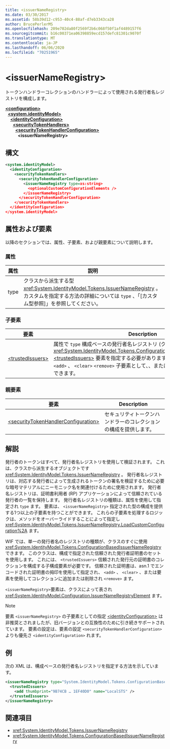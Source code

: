 ```yaml
---
title: <issuerNameRegistry>
ms.date: 03/30/2017
ms.assetid: 58b39d12-c953-40c4-88af-d7eb3343ca28
author: BrucePerlerMS
ms.openlocfilehash: 209e702da80f2569f2b6c068f50f1af4489157f6
ms.sourcegitcommit: b16c00371ea06398859ecd157defc81301c9070f
ms.translationtype: MT
ms.contentlocale: ja-JP
ms.lasthandoff: 06/06/2020
ms.locfileid: "70251965"
---
```

# \<issuerNameRegistry>
トークンハンドラーコレクションのハンドラーによって使用される発行者名レジストリを構成します。  
  
[**\<configuration>**](../configuration-element.md)\
&nbsp;&nbsp;[**\<system.identityModel>**](system-identitymodel.md)\
&nbsp;&nbsp;&nbsp;&nbsp;[**\<identityConfiguration>**](identityconfiguration.md)\
&nbsp;&nbsp;&nbsp;&nbsp;&nbsp;&nbsp;[**\<securityTokenHandlers>**](securitytokenhandlers.md)\
&nbsp;&nbsp;&nbsp;&nbsp;&nbsp;&nbsp;&nbsp;&nbsp;[**\<securityTokenHandlerConfiguration>**](securitytokenhandlerconfiguration.md)\
&nbsp;&nbsp;&nbsp;&nbsp;&nbsp;&nbsp;&nbsp;&nbsp;&nbsp;&nbsp;**\<issuerNameRegistry>**  
  
## <a name="syntax"></a>構文  
  
```xml  
<system.identityModel>  
  <identityConfiguration>  
    <securityTokenHandlers>  
      <securityTokenHandlerConfiguration>  
        <issuerNameRegistry type=xs:string>  
          <optionalCustomConfigurationElements />  
        </issuerNameRegistry>  
      </securityTokenHandlerConfiguration>  
    </securityTokenHandlers>  
  </identityConfiguration>  
</system.identityModel>  
```  
  
## <a name="attributes-and-elements"></a>属性および要素  
 以降のセクションでは、属性、子要素、および親要素について説明します。  
  
### <a name="attributes"></a>属性  
  
|属性|説明|  
|---------------|-----------------|  
|type|クラスから派生する型 <xref:System.IdentityModel.Tokens.IssuerNameRegistry> 。 カスタムを指定する方法の詳細については `type` 、「[カスタム型参照]」を参照してください。|  
  
### <a name="child-elements"></a>子要素  
  
|要素|Description|  
|-------------|-----------------|  
|[\<trustedIssuers>](trustedissuers.md)|属性で `type` 構成ベースの発行者名レジストリ (クラス) を指定する場合は、 <xref:System.IdentityModel.Tokens.ConfigurationBasedIssuerNameRegistry> [\<trustedIssuers>](trustedissuers.md) 要素を指定する必要があります。 [\<trustedIssuers>](trustedissuers.md)要素は `<add>` 、 `<clear>` `<remove>` 子要素として、、またはの各要素を受け取ることができます。|  
  
### <a name="parent-elements"></a>親要素  
  
|要素|Description|  
|-------------|-----------------|  
|[\<securityTokenHandlerConfiguration>](securitytokenhandlerconfiguration.md)|セキュリティトークンハンドラーのコレクションの構成を提供します。|  
  
## <a name="remarks"></a>解説  
 発行者のトークンはすべて、発行者名レジストリを使用して検証されます。 これは、クラスから派生するオブジェクトです <xref:System.IdentityModel.Tokens.IssuerNameRegistry> 。 発行者名レジストリは、対応する発行者によって生成されるトークンの署名を検証するために必要な暗号マテリアルにニーモニック名を関連付けるために使用されます。 発行者名レジストリは、証明書利用者 (RP) アプリケーションによって信頼されている発行者の一覧を保持します。 発行者名レジストリの種類は、属性を使用して指定され `type` ます。 要素は、 `<issuerNameRegistry>` 指定された型の構成を提供する1つ以上の子要素を持つことができます。 これらの子要素を処理するロジックは、メソッドをオーバーライドすることによって指定し <xref:System.IdentityModel.Tokens.IssuerNameRegistry.LoadCustomConfiguration%2A> ます。  
  
 WIF では、単一の発行者名のレジストリの種類が、クラスのすぐに使用 <xref:System.IdentityModel.Tokens.ConfigurationBasedIssuerNameRegistry> できます。 このクラスは、構成で指定された信頼された発行者証明書のセットを使用します。 これには、 `<trustedIssuers>` 信頼された発行元の証明書のコレクションを構成する子構成要素が必要です。 信頼された証明書は、asn.1 でエンコードされた証明書の拇印を使用して指定され、 `<add>` 、 `<clear>` 、または要素を使用してコレクションに追加または削除され `<remove>` ます。  
  
 `<issuerNameRegistry>`要素は、クラスによって表され <xref:System.IdentityModel.Configuration.IssuerNameRegistryElement> ます。  
  
> [!NOTE]
> 要素 `<issuerNameRegistry>` の子要素としての指定 [\<identityConfiguration>](identityconfiguration.md) は非推奨とされましたが、旧バージョンとの互換性のために引き続きサポートされています。 要素の設定は、要素の設定 `<securityTokenHandlerConfiguration>` よりも優先さ `<identityConfiguration>` れます。  
  
## <a name="example"></a>例  
 次の XML は、構成ベースの発行者名レジストリを指定する方法を示しています。  
  
```xml  
<issuerNameRegistry type="System.IdentityModel.Tokens.ConfigurationBasedIssuerNameRegistry, System.IdentityModel, Version=4.0.0.0, Culture=neutral, PublicKeyToken=b77a5c561934e089">  
  <trustedIssuers>  
    <add thumbprint="9B74CB … 1EF40D0" name="LocalSTS" />  
  </trustedIssuers>  
</issuerNameRegistry>  
```  
  
## <a name="see-also"></a>関連項目

- <xref:System.IdentityModel.Tokens.IssuerNameRegistry>
- <xref:System.IdentityModel.Tokens.ConfigurationBasedIssuerNameRegistry>
